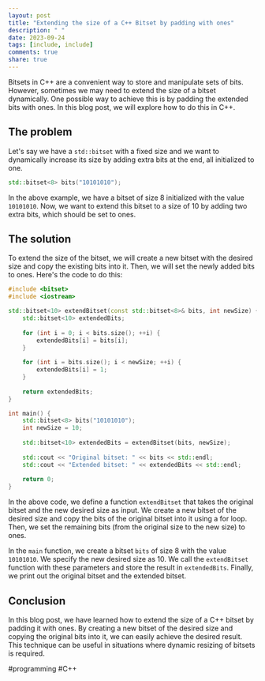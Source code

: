 ```yaml
---
layout: post
title: "Extending the size of a C++ Bitset by padding with ones"
description: " "
date: 2023-09-24
tags: [include, include]
comments: true
share: true
---
```


Bitsets in C++ are a convenient way to store and manipulate sets of bits. However, sometimes we may need to extend the size of a bitset dynamically. One possible way to achieve this is by padding the extended bits with ones. In this blog post, we will explore how to do this in C++.

## The problem

Let's say we have a `std::bitset` with a fixed size and we want to dynamically increase its size by adding extra bits at the end, all initialized to one.

```cpp
std::bitset<8> bits("10101010");
```

In the above example, we have a bitset of size 8 initialized with the value `10101010`. Now, we want to extend this bitset to a size of 10 by adding two extra bits, which should be set to ones.

## The solution

To extend the size of the bitset, we will create a new bitset with the desired size and copy the existing bits into it. Then, we will set the newly added bits to ones. Here's the code to do this:

```cpp
#include <bitset>
#include <iostream>

std::bitset<10> extendBitset(const std::bitset<8>& bits, int newSize) {
    std::bitset<10> extendedBits;
    
    for (int i = 0; i < bits.size(); ++i) {
        extendedBits[i] = bits[i];
    }
    
    for (int i = bits.size(); i < newSize; ++i) {
        extendedBits[i] = 1;
    }
    
    return extendedBits;
}

int main() {
    std::bitset<8> bits("10101010");
    int newSize = 10;
    
    std::bitset<10> extendedBits = extendBitset(bits, newSize);
    
    std::cout << "Original bitset: " << bits << std::endl;
    std::cout << "Extended bitset: " << extendedBits << std::endl;
    
    return 0;
}
```

In the above code, we define a function `extendBitset` that takes the original bitset and the new desired size as input. We create a new bitset of the desired size and copy the bits of the original bitset into it using a for loop. Then, we set the remaining bits (from the original size to the new size) to ones.

In the `main` function, we create a bitset `bits` of size 8 with the value `10101010`. We specify the new desired size as 10. We call the `extendBitset` function with these parameters and store the result in `extendedBits`. Finally, we print out the original bitset and the extended bitset.

## Conclusion

In this blog post, we have learned how to extend the size of a C++ bitset by padding it with ones. By creating a new bitset of the desired size and copying the original bits into it, we can easily achieve the desired result. This technique can be useful in situations where dynamic resizing of bitsets is required.

#programming #C++